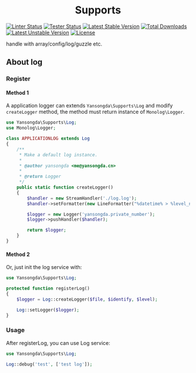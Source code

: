 <h1 align="center">Supports</h1>

[![Linter Status](https://github.com/yansongda/supports/workflows/Linter/badge.svg)](https://github.com/yansongda/supports/actions) 
[![Tester Status](https://github.com/yansongda/supports/workflows/Tester/badge.svg)](https://github.com/yansongda/supports/actions) 
[![Latest Stable Version](https://poser.pugx.org/yansongda/supports/v/stable)](https://packagist.org/packages/yansongda/supports)
[![Total Downloads](https://poser.pugx.org/yansongda/supports/downloads)](https://packagist.org/packages/yansongda/supports)
[![Latest Unstable Version](https://poser.pugx.org/yansongda/supports/v/unstable)](https://packagist.org/packages/yansongda/supports)
[![License](https://poser.pugx.org/yansongda/supports/license)](https://packagist.org/packages/yansongda/supports)


handle with array/config/log/guzzle etc.

## About log

### Register

#### Method 1

A application logger can extends `Yansongda\Supports\Log` and modify `createLogger` method, the method must return instance of `Monolog\Logger`.

```PHP
use Yansongda\Supports\Log;
use Monolog\Logger;

class APPLICATIONLOG extends Log
{
    /**
     * Make a default log instance.
     *
     * @author yansongda <me@yansongda.cn>
     *
     * @return Logger
     */
    public static function createLogger()
    {
        $handler = new StreamHandler('./log.log');
        $handler->setFormatter(new LineFormatter("%datetime% > %level_name% > %message% %context% %extra%\n\n"));

        $logger = new Logger('yansongda.private_number');
        $logger->pushHandler($handler);

        return $logger;
    }
}
```

#### Method 2

Or, just init the log service with:

```PHP
use Yansongda\Supports\Log;

protected function registerLog()
{
    $logger = Log::createLogger($file, $identify, $level);

    Log::setLogger($logger);
}
```

### Usage

After registerLog, you can use Log service:

```PHP
use Yansongda\Supports\Log;

Log::debug('test', ['test log']);
```
